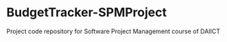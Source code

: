 # BudgetTracker-SPMProject
Project code repository for Software Project Management course of DAIICT
